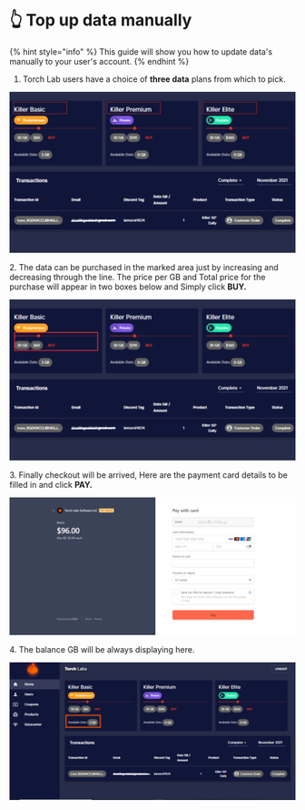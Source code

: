 # 👆 Top up data manually

{% hint style="info" %}
This guide will show you how to update data's manually to your user's account.
{% endhint %}

1. Torch Lab users have a choice of **three data** plans from which to pick.

![](<../.gitbook/assets/Untitled design (26).png>)

2\. The data can be purchased in the marked area just by increasing and decreasing through the line. The price per GB and Total price for the purchase will appear in two boxes below and Simply click **BUY.**

![](<../.gitbook/assets/Untitled design (1) (6).png>)

3\. Finally checkout will be arrived, Here are the payment card details to be filled in and click **PAY.**

![](<../.gitbook/assets/Untitled design (22) (1).png>)

4\. The balance GB will be always displaying here.

![](<../.gitbook/assets/Untitled design (32).png>)
